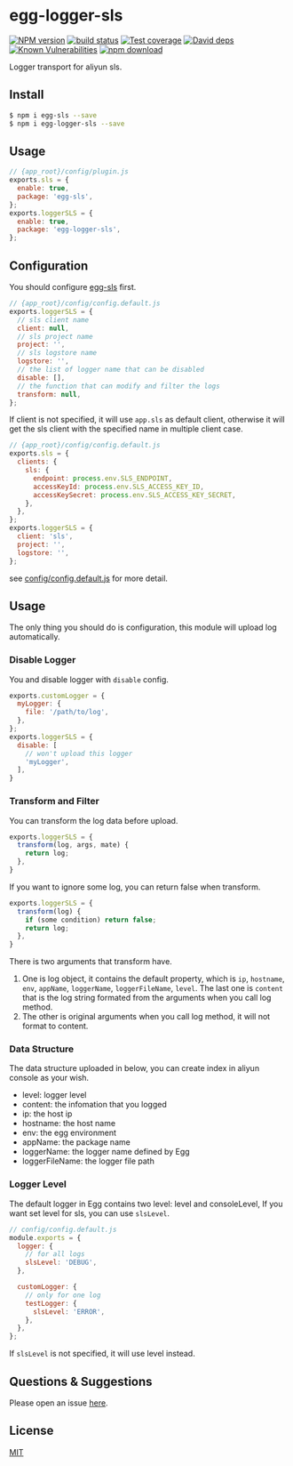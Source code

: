 # egg-logger-sls

[![NPM version][npm-image]][npm-url]
[![build status][travis-image]][travis-url]
[![Test coverage][codecov-image]][codecov-url]
[![David deps][david-image]][david-url]
[![Known Vulnerabilities][snyk-image]][snyk-url]
[![npm download][download-image]][download-url]

[npm-image]: https://img.shields.io/npm/v/egg-logger-sls.svg?style=flat-square
[npm-url]: https://npmjs.org/package/egg-logger-sls
[travis-image]: https://img.shields.io/travis/eggjs/egg-logger-sls.svg?style=flat-square
[travis-url]: https://travis-ci.org/eggjs/egg-logger-sls
[codecov-image]: https://img.shields.io/codecov/c/github/eggjs/egg-logger-sls.svg?style=flat-square
[codecov-url]: https://codecov.io/github/eggjs/egg-logger-sls?branch=master
[david-image]: https://img.shields.io/david/eggjs/egg-logger-sls.svg?style=flat-square
[david-url]: https://david-dm.org/eggjs/egg-logger-sls
[snyk-image]: https://snyk.io/test/npm/egg-logger-sls/badge.svg?style=flat-square
[snyk-url]: https://snyk.io/test/npm/egg-logger-sls
[download-image]: https://img.shields.io/npm/dm/egg-logger-sls.svg?style=flat-square
[download-url]: https://npmjs.org/package/egg-logger-sls

Logger transport for aliyun sls.

## Install

```bash
$ npm i egg-sls --save
$ npm i egg-logger-sls --save
```

## Usage

```js
// {app_root}/config/plugin.js
exports.sls = {
  enable: true,
  package: 'egg-sls',
};
exports.loggerSLS = {
  enable: true,
  package: 'egg-logger-sls',
};
```

## Configuration

You should configure [egg-sls] first.

```js
// {app_root}/config/config.default.js
exports.loggerSLS = {
  // sls client name
  client: null,
  // sls project name
  project: '',
  // sls logstore name
  logstore: '',
  // the list of logger name that can be disabled
  disable: [],
  // the function that can modify and filter the logs
  transform: null,
};
```

If client is not specified, it will use `app.sls` as default client, otherwise it will get the sls client with the specified name in multiple client case.

```js
// {app_root}/config/config.default.js
exports.sls = {
  clients: {
    sls: {
      endpoint: process.env.SLS_ENDPOINT,
      accessKeyId: process.env.SLS_ACCESS_KEY_ID,
      accessKeySecret: process.env.SLS_ACCESS_KEY_SECRET,
    },
  },
};
exports.loggerSLS = {
  client: 'sls',
  project: '',
  logstore: '',
};
```

see [config/config.default.js](config/config.default.js) for more detail.

## Usage

The only thing you should do is configuration, this module will upload log automatically.

### Disable Logger

You and disable logger with `disable` config.

```js
exports.customLogger = {
  myLogger: {
    file: '/path/to/log',
  },
};
exports.loggerSLS = {
  disable: [
    // won't upload this logger
    'myLogger',
  ],
}
```

### Transform and Filter

You can transform the log data before upload.

```js
exports.loggerSLS = {
  transform(log, args, mate) {
    return log;
  },
}
```

If you want to ignore some log, you can return false when transform.

```js
exports.loggerSLS = {
  transform(log) {
    if (some condition) return false;
    return log;
  },
}
```

There is two arguments that transform have.

1. One is log object, it contains the default property, which is `ip`, `hostname`, `env`, `appName`, `loggerName`, `loggerFileName`, `level`. The last one is `content` that is the log string formated from the arguments when you call log method.
1. The other is original arguments when you call log method, it will not format to content.

### Data Structure

The data structure uploaded in below, you can create index in aliyun console as your wish.

- level: logger level
- content: the infomation that you logged
- ip: the host ip
- hostname: the host name
- env: the egg environment
- appName: the package name
- loggerName: the logger name defined by Egg
- loggerFileName: the logger file path

### Logger Level

The default logger in Egg contains two level: level and consoleLevel, If you want set level for sls, you can use `slsLevel`.

```js
// config/config.default.js
module.exports = {
  logger: {
    // for all logs
    slsLevel: 'DEBUG',
  },

  customLogger: {
    // only for one log
    testLogger: {
      slsLevel: 'ERROR',
    },
  },
};
```

If `slsLevel` is not specified, it will use level instead.


## Questions & Suggestions

Please open an issue [here](https://github.com/eggjs/egg/issues).

## License

[MIT](LICENSE)

[egg-sls]: https://github.com/eggjs/egg-sls
